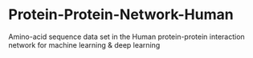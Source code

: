 # Protein-Protein-Network-Human
Amino-acid sequence data set in the Human protein-protein interaction network for machine learning &amp; deep learning
